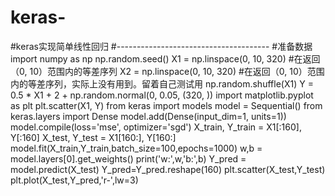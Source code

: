 # keras-
#keras实现简单线性回归
#--------------------------------------
#准备数据
import numpy as np
np.random.seed() 
X1 = np.linspace(0, 10, 320) #在返回（0, 10）范围内的等差序列
X2 = np.linspace(0, 10, 320) #在返回（0, 10）范围内的等差序列，实际上没有用到。留着自己测试用
np.random.shuffle(X1)
Y = 0.5 * X1 + 2 + np.random.normal(0, 0.05, (320, ))
import matplotlib.pyplot as plt
plt.scatter(X1, Y)
from keras import models
model = Sequential()
from keras.layers import Dense
model.add(Dense(input_dim=1, units=1))
model.compile(loss='mse', optimizer='sgd')
X_train, Y_train = X1[:160], Y[:160] 
X_test, Y_test = X1[160:], Y[160:]  
model.fit(X_train,Y_train,batch_size=100,epochs=1000)
w,b = model.layers[0].get_weights()
print('w:',w,'b:',b)
Y_pred = model.predict(X_test)
Y_pred=Y_pred.reshape(160)
plt.scatter(X_test,Y_test)
plt.plot(X_test,Y_pred,'r-',lw=3)




